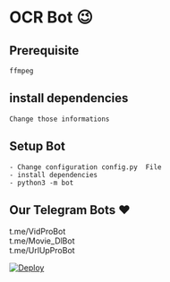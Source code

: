# OCR Bot 😉
## Prerequisite
    ffmpeg
  
    
## install dependencies
    Change those informations


## Setup Bot
    - Change configuration config.py  File
    - install dependencies
    - python3 -m bot
    
## Our Telegram Bots ❤️
t.me/VidProBot   
t.me/Movie_DlBot   
t.me/UrlUpProBot  

[![Deploy](https://www.herokucdn.com/deploy/button.svg)](https://heroku.com/deploy?template=https://github.com/Boburjon04/ocrprobot)